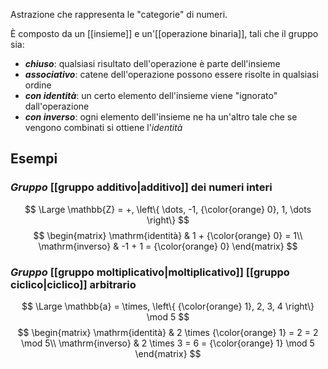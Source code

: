 Astrazione che rappresenta le "categorie" di numeri.

È composto da un [[insieme]] e un'[[operazione binaria]], tali che il gruppo sia:
- ***chiuso***: qualsiasi risultato dell'operazione è parte dell'insieme
- ***associativo***: catene dell'operazione possono essere risolte in qualsiasi ordine
- ***con identità***: un certo elemento dell'insieme viene "ignorato" dall'operazione
- ***con inverso***: ogni elemento dell'insieme ne ha un'altro tale che se vengono combinati si ottiene l'*identità*

## Esempi

### *Gruppo* [[gruppo additivo|additivo]] dei numeri interi

$$
\Large \mathbb{Z} = 
+, \left\{ 
\dots, -1, {\color{orange} 0}, 1, \dots
\right\}
$$
$$
\begin{matrix}
	\mathrm{identità} & 1 + {\color{orange} 0} = 1\\
	\mathrm{inverso} & -1 + 1 = {\color{orange} 0}
\end{matrix}
$$

### *Gruppo* [[gruppo moltiplicativo|moltiplicativo]] [[gruppo ciclico|ciclico]] arbitrario

$$
\Large \mathbb{a} = 
\times, \left\{ 
{\color{orange} 1}, 2, 3, 4
\right\} \mod 5
$$
$$
\begin{matrix}
	\mathrm{identità} & 2 \times {\color{orange} 1} = 2 = 2 \mod 5\\
	\mathrm{inverso} & 2 \times 3 = 6 = {\color{orange} 1} \mod 5
\end{matrix}
$$